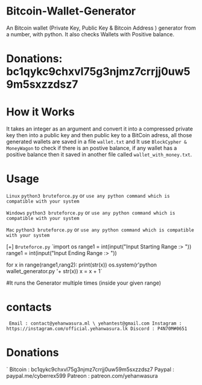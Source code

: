 # Bitcoin-Wallet-Generator
An Bitcoin wallet (Private Key, Public Key &amp; Bitcoin Address ) generator from a number, with python. It also checks Wallets with Positive balance.

# Donations: bc1qykc9chxvl75g3njmz7crrjj0uw59m5sxzzdsz7

# How it Works
 It takes an integer as an argument and convert it into a compressed private key then into a public key and then public key to a BitCoin adress, all those generated wallets are saved in a file `wallet.txt` and It use `BlockCypher & MoneyWagon` to check if there is an postive balance, if any wallet has a positive balance then it saved in another file called `wallet_with_money.txt`.

# Usage
  
`Linux`
  `python3 bruteforce.py` or `use any python command which is compatible with your system`
  
`Windows`
  `python3 bruteforce.py` or `use any python command which is compatible with your system`
  
`Mac`
  `python3 bruteforce.py` or `use any python command which is compatible with your system`
  
  [+] `Bruteforce.py` 
  `import os
range1 = int(input("Input Starting Range :> "))
range1 = int(input("Input Ending Range   :> "))

for x in range(range1,rang2):
	print(str(x))
	os.system(r'python wallet_generator.py '+ str(x))
	x = x + 1`
  
  #It runs the Generator multiple times (inside your given range)
  
 # contacts
 ` Email : contact@yehanwasura.ml \ yehantest@gmail.com
   Instagram : https://instagram.com/official.yehanwasura.lk
   Discord : P4N70M#0651`
   
# Donations
` Bitcoin : bc1qykc9chxvl75g3njmz7crrjj0uw59m5sxzzdsz7
  Paypal : paypal.me/cyberrex599
  Patreon : patreon.com/yehanwasura
 
